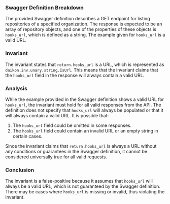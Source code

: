 ### Swagger Definition Breakdown
The provided Swagger definition describes a GET endpoint for listing repositories of a specified organization. The response is expected to be an array of repository objects, and one of the properties of these objects is `hooks_url`, which is defined as a string. The example given for `hooks_url` is a valid URL.

### Invariant
The invariant states that `return.hooks_url` is a URL, which is represented as `daikon.inv.unary.string.IsUrl`. This means that the invariant claims that the `hooks_url` field in the response will always contain a valid URL.

### Analysis
While the example provided in the Swagger definition shows a valid URL for `hooks_url`, the invariant must hold for all valid responses from the API. The definition does not specify that `hooks_url` will always be populated or that it will always contain a valid URL. It is possible that:
1. The `hooks_url` field could be omitted in some responses.
2. The `hooks_url` field could contain an invalid URL or an empty string in certain cases.

Since the invariant claims that `return.hooks_url` is always a URL without any conditions or guarantees in the Swagger definition, it cannot be considered universally true for all valid requests.

### Conclusion
The invariant is a false-positive because it assumes that `hooks_url` will always be a valid URL, which is not guaranteed by the Swagger definition. There may be cases where `hooks_url` is missing or invalid, thus violating the invariant.
